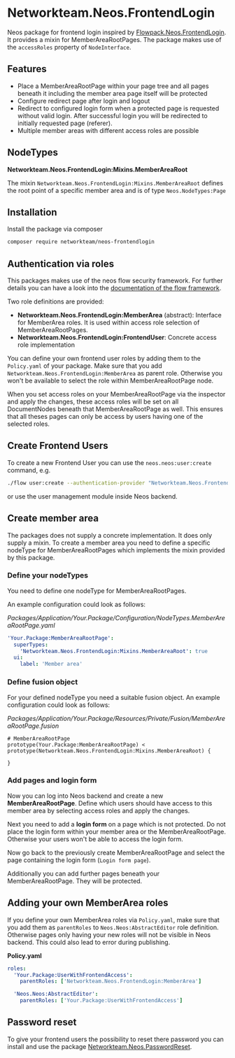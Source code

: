 # Networkteam.Neos.FrontendLogin

Neos package for frontend login inspired by  [Flowpack.Neos.FrontendLogin](https://github.com/Flowpack/Flowpack.Neos.FrontendLogin).
It provides a mixin for MemberAreaRootPages. The package makes use of the `accessRoles` property of `NodeInterface`.

## Features

* Place a MemberAreaRootPage within your page tree and all pages beneath it including the member area page itself will be protected
* Configure redirect page after login and logout 
* Redirect to configured login form when a protected page is requested without valid login.
  After successful login you will be redirected to initially requested page (referer).
* Multiple member areas with different access roles are possible

## NodeTypes

**Networkteam.Neos.FrontendLogin:Mixins.MemberAreaRoot**

The mixin `Networkteam.Neos.FrontendLogin:Mixins.MemberAreaRoot` defines the root point of a specific
member area and is of type `Neos.NodeTypes:Page`

## Installation

Install the package via composer

```bash
composer require networkteam/neos-frontendlogin
```

## Authentication via roles

This packages makes use of the neos flow security framework. For further details you can have a look into the
[documentation of the flow framework](https://flowframework.readthedocs.io/en/stable/TheDefinitiveGuide/PartIII/Security.html?highlight=roles#defining-privileges-policies).

Two role definitions are provided:
* **Networkteam.Neos.FrontendLogin:MemberArea** (abstract): Interface for MemberArea roles. It is used within 
  access role selection of MemberAreaRootPages.
* **Networkteam.Neos.FrontendLogin:FrontendUser**: Concrete access role implementation

You can define your own frontend user roles by adding them to the `Policy.yaml` of your package. Make sure that you add 
`Networkteam.Neos.FrontendLogin:MemberArea` as parent role. Otherwise you won't be available to select the role within 
MemberAreaRootPage node.

When you set access roles on your MemberAreaRootPage via the inspector and apply the changes, these access roles will be set on all 
DocumentNodes beneath that MemberAreaRootPage as well. This ensures that all theses pages can only be access by users 
having one of the selected roles.

## Create Frontend Users

To create a new Frontend User you can use the `neos.neos:user:create` command, e.g.
 
```bash
./flow user:create --authentication-provider "Networkteam.Neos.FrontendLogin:Frontend" --roles "Networkteam.Neos.FrontendLogin:FrontendUser"
```

or use the user management module inside Neos backend.


## Create member area

The packages does not supply a concrete implementation. It does only supply a mixin.
To create a member area you need to define a specific nodeType for MemberAreaRootPages which 
implements the mixin provided by this package.

### Define your nodeTypes

You need to define one nodeType for MemberAreaRootPages.

An example configuration could look as follows:

*Packages/Application/Your.Package/Configuration/NodeTypes.MemberAreaRootPage.yaml*
```yaml
'Your.Package:MemberAreaRootPage':
  superTypes:
    'Networkteam.Neos.FrontendLogin:Mixins.MemberAreaRoot': true
  ui:
    label: 'Member area'
```

### Define fusion object

For your defined nodeType you need a suitable fusion object. An example configuration could look as follows:

*Packages/Application/Your.Package/Resources/Private/Fusion/MemberAreaRootPage.fusion*
```fusion
# MemberAreaRootPage
prototype(Your.Package:MemberAreaRootPage) < prototype(Networkteam.Neos.FrontendLogin:Mixins.MemberAreaRoot) {

}
```

### Add pages and login form

Now you can log into Neos backend and create a new **MemberAreaRootPage**. Define which users should have access to this 
member area by selecting access roles and apply the changes.

Next you need to add a **login form** on a page which is not protected. Do not place the login form within 
your member area or the MemberAreaRootPage. Otherwise your users won't be able to access the login form.

Now go back to the previously create MemberAreaRootPage and select the page containing the login form (`Login form page`).

Additionally you can add further pages beneath your MemberAreaRootPage. They will be protected.

## Adding your own MemberArea roles

If you define your own MemberArea roles via `Policy.yaml`, make sure that you add them as `parentRoles` to
`Neos.Neos:AbstractEditor` role definition. Otherwise pages only having your new roles will not be visible in Neos backend.
This could also lead to error during publishing. 

**Policy.yaml**

```yaml
roles:
  'Your.Package:UserWithFrontendAccess':
    parentRoles: ['Networkteam.Neos.FrontendLogin:MemberArea']

  'Neos.Neos:AbstractEditor':
    parentRoles: ['Your.Package:UserWithFrontendAccess']
```

## Password reset

To give your frontend users the possibility to reset there password you can install and use the package [Networkteam.Neos.PasswordReset](https://github.com/networkteam/Networkteam.Neos.PasswordReset).
